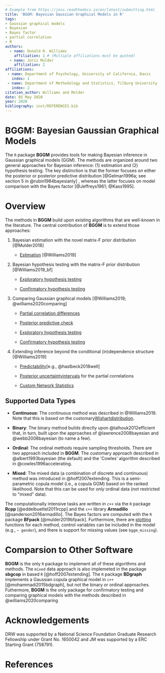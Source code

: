 ```yaml
---
# Example from https://joss.readthedocs.io/en/latest/submitting.html
title: 'BGGM: Bayesian Gaussian Graphical Models in R'
tags:
- Gaussian graphical models
- Bayesian
- Bayes factor
- partial correlation
- R
authors:
  - name: Donald R. Williams
    affiliation: 1 # (Multiple affiliations must be quoted)
  - name: Joris Mulder
    affiliation: 2
affiliations:
 - name: Department of Psychology, University of California, Davis
   index: 1
 - name: Department of Methodology and Statistics, Tilburg University
   index: 2
citation_author: Williams and Mulder
date: 05 May 2020
year: 2020
bibliography: inst/REFERENCES.bib
---
```


# BGGM: Bayesian Gaussian Graphical Models
The `R` package **BGGM** provides tools for making Bayesian inference in 
Gaussian graphical models (GGM). The methods are organized around two general 
approaches for Bayesian inference: (1) estimation and (2) hypothesis 
testing. The key distinction is that the former focuses on either 
the posterior or posterior predictive distribution [@Gelman1996a; see section 
5 in @rubin1984bayesianly] , whereas the latter focuses on model comparison with the Bayes factor [@Jeffreys1961; @Kass1995].

# Overview
The methods in **BGGM** build upon existing algorithms that are well-known in the literature.
The central contribution of **BGGM** is to extend those approaches:

1.  Bayesian estimation with the novel matrix-F prior distribution [@Mulder2018]
  
    + [Estimation](https://github.com/donaldRwilliams/BGGM#bayesian-estimation) [@Williams2019]

2. Bayesian hypothesis testing with the matrix-F prior distribution [@Williams2019_bf]

    + [Exploratory hypothesis testing](https://github.com/donaldRwilliams/BGGM#Exploratory)
  
    + [Confirmatory hypothesis testing](https://github.com/donaldRwilliams/BGGM#Confirmatory)
    
3. Comparing Gaussian graphical models [@Williams2019; @williams2020comparing]
    
    + [Partial correlation differences](https://github.com/donaldRwilliams/BGGM#partial-correlation-differences) 
    
    + [Posterior predictive check](https://github.com/donaldRwilliams/BGGM#posterior-predictive-check)
    
    + [Exploratory hypothesis testing](https://github.com/donaldRwilliams/BGGM#exploratory-groups) 
    
    + [Confirmatory hypothesis testing](https://github.com/donaldRwilliams/BGGM#confirmatory-groups)

4. Extending inference beyond the conditional (in)dependence structure [@Williams2019]

    +  [Predictability](https://github.com/donaldRwilliams/BGGM#Predictability)[e.g., @haslbeck2018well]
    
    +  [Posterior uncertaintyintervals](https://github.com/donaldRwilliams/BGGM#partial-correlation-differences) for the 
       partial correlations
       
    +  [Custom Network Statistics](https://github.com/donaldRwilliams/BGGM#custom-network-statistics)
    
    
## Supported Data Types

* **Continuous**: The continuous method was described in  @Williams2019. Note that 
                  this is based on the customary[Wishartdistribution](https://en.wikipedia.org/wiki/Wishart_distribution).

* **Binary**: The binary method builds directly upon @talhouk2012efficient
  that, in turn, built upon the approaches of @lawrence2008bayesian and
  @webb2008bayesian (to name a few).
  
* **Ordinal**: The ordinal methods require sampling thresholds. There are two approach 
   included in **BGGM**. The customary approach described in @albert1993bayesian 
   (the default) and the 'Cowles' algorithm described in @cowles1996accelerating.
   
* **Mixed**: The mixed data (a combination of discrete and continuous) method was introduced
 in @hoff2007extending. This is a semi-parametric copula model
 (i.e., a copula GGM) based on the ranked likelihood. Note that this can be used for 
 *only* ordinal data (not restricted to "mixed" data).

The computationally intensive tasks are written in `c++` via the `R` package **Rcpp** [@eddelbuettel2011rcpp] and the `c++` library **Armadillo** [@sanderson2016armadillo]. The Bayes factors are computed with the `R` package **BFpack** [@mulder2019bfpack]. Furthermore, there are [plotting](https://github.com/donaldRwilliams/BGGM#example-network-plot) functions
for each method, control variables can be included in the model (e.g., `~ gender`), 
and there is support for missing values (see `bggm_missing`).

# Comparsion to Other Software
**BGGM** is the only `R` package to implement all of these algorithms and methods. The `mixed` data approach 
is also implemeted in the package **sbgcop** in based `R` [@hoff2007extending]. The `R` package **BDgraph** implements a Gaussian copula graphical model in `c++` [@mohammadi2015bdgraph], but not the binary or ordinal approaches. Futhermore, **BGGM** is the only package for confirmatory testing and comparing graphical models with the methods described in @williams2020comparing

# Acknowledgements
DRW was supported by a National Science Foundation Graduate Research Fellowship
under Grant No. 1650042 and JM was supported by a ERC Starting Grant (758791).

# References
